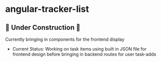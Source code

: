 # angular-tracker-list
## :hammer: Under Construction :hammer:

Currently bringing in components for the frontend display
* Current Status: Working on task items using built in JSON file for frontend design before bringing in backend routes for user task-adds

